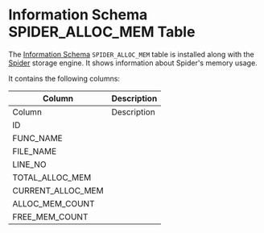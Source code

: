 
# Information Schema SPIDER_ALLOC_MEM Table

The [Information Schema](../../../../../../mariadb-internals/information-schema-plugins-show-and-flush-statements.md) `SPIDER_ALLOC_MEM` table is installed along with the [Spider](../../../../../../storage-engines/spider/spider-functions/spider_copy_tables.md) storage engine. It shows information about Spider's memory usage.


It contains the following columns:



| Column | Description |
| --- | --- |
| Column | Description |
| ID |  |
| FUNC_NAME |  |
| FILE_NAME |  |
| LINE_NO |  |
| TOTAL_ALLOC_MEM |  |
| CURRENT_ALLOC_MEM |  |
| ALLOC_MEM_COUNT |  |
| FREE_MEM_COUNT |  |


